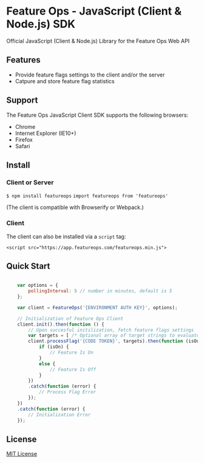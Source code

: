 # Feature Ops - JavaScript (Client & Node.js) SDK
Official JavaScript (Client & Node.js) Library for the Feature Ops Web API

## Features
- Provide feature flags settings to the client and/or the server
- Catpure and store feature flag statistics

## Support
The Feature Ops JavaScript Client SDK supports the following browsers:

* Chrome
* Internet Explorer (IE10+)
* Firefox
* Safari

## Install

### Client or Server

`$ npm install featureops`
`import featureops from 'featureops'`

(The client is compatible with Browserify or Webpack.)

### Client

The client can also be installed via a `script` tag:

`<script src="https://app.featureops.com/featureops.min.js">`

## Quick Start

```js

    var options = {
        pollingInterval: 5 // number in minutes, default is 5
    };

    var client = FeatureOps('{ENVIRONMENT AUTH KEY}', options);

    // Initialization of Feature Ops Client
    client.init().then(function () {
        // Upon succesful initilization, fetch feature flags settings
        var targets = [ /* Optional array of target strings to evaluate feature against */];
        client.processFlag('{CODE TOKEN}', targets).then(function (isOn) {
            if (isOn) {
                // Feature Is On
            }
            else {
                // Feature Is Off
            }
        })
        .catch(function (error) {
            // Process Flag Error
        });
    })
    .catch(function (error) {
        // Initialization Error
    });
```
## License

[MIT License](https://github.com/featureops/featureops-javascript/blob/master/LICENSE.md)